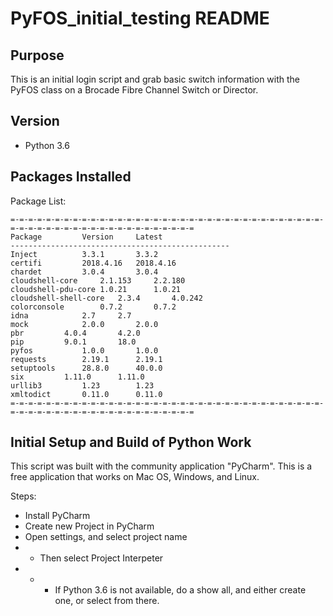 # PyFOS_initial_testing README

## Purpose

This is an initial login script and grab basic switch information with the PyFOS class on a Brocade Fibre Channel Switch or Director.

## Version
- Python 3.6

## Packages Installed
Package List:
```bazaar
=-=-=-=-=-=-=-=-=-=-=-=-=-=-=-=-=-=-=-=-=-=-=-=-=-=-=-=-=-=-=-=-=-=-=-=-=-=-=-=-=-=-=-=-=-=-=-=-=-=-=-=-=-=-=-=
Package			Version		Latest
-------------------------------------------------
Inject			3.3.1		3.3.2
certifi			2018.4.16	2018.4.16
chardet			3.0.4		3.0.4
cloudshell-core		2.1.153		2.2.180
cloudshell-pdu-core	1.0.21		1.0.21
cloudshell-shell-core	2.3.4		4.0.242
colorconsole		0.7.2		0.7.2
idna			2.7		2.7
mock			2.0.0		2.0.0
pbr			4.0.4		4.2.0
pip			9.0.1		18.0
pyfos			1.0.0		1.0.0
requests		2.19.1		2.19.1
setuptools		28.8.0		40.0.0
six			1.11.0		1.11.0
urllib3			1.23		1.23
xmltodict		0.11.0		0.11.0
=-=-=-=-=-=-=-=-=-=-=-=-=-=-=-=-=-=-=-=-=-=-=-=-=-=-=-=-=-=-=-=-=-=-=-=-=-=-=-=-=-=-=-=-=-=-=-=-=-=-=-=-=-=-=-=
```

## Initial Setup and Build of Python Work
This script was built with the community application "PyCharm". This is a free application that works on Mac OS, Windows, and Linux.

Steps:
- Install PyCharm
- Create new Project in PyCharm
- Open settings, and select project name
- - Then select Project Interpeter
- - - If Python 3.6 is not available, do a show all, and either create one, or select from there.
